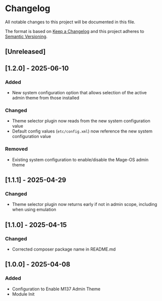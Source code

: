 # Changelog
All notable changes to this project will be documented in this file.

The format is based on [Keep a Changelog](http://keepachangelog.com/en/1.0.0/)
and this project adheres to [Semantic Versioning](http://semver.org/spec/v2.0.0.html).

## [Unreleased]

## [1.2.0] - 2025-06-10

### Added

- New system configuration option that allows selection of the active admin theme from those installed

### Changed

- Theme selector plugin now reads from the new system configuration value
- Default config values (`etc/config.xml`) now reference the new system configuration value

### Removed

- Existing system configuration to enable/disable the Mage-OS admin theme

## [1.1.1] - 2025-04-29

### Changed

- Theme selector plugin now returns early if not in admin scope, including when using emulation

## [1.1.0] - 2025-04-15

### Changed

- Corrected composer package name in README.md

## [1.0.0] - 2025-04-08

### Added

- Configuration to Enable M137 Admin Theme
- Module Init
